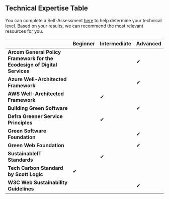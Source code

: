 ## Technical Expertise Table

You can complete a Self-Assessment [here](https://gocode.green/un-itu-self-assessment/) to help determine your technical level. Based on your results, we can recommend the most relevant resources for you.

|                                  | Beginner | Intermediate | Advanced |
|----------------------------------|----------|--------------|----------|
|**Arcom General Policy Framework for the Ecodesign of Digital Services**|  |  | ✔ |
|**Azure Well-Architected Framework**|  |  | ✔ |
|**AWS Well-Architected Framework**|  | ✔ |  |
|**Building Green Software**| | | ✔ |
|**Defra Greener Service Principles**|  | ✔  |  |
|**Green Software Foundation** |  |  | ✔ | 
|**Green Web Foundation**|  |  | ✔ |
|**SustainableIT Standards**|  | ✔|  |
|**Tech Carbon Standard by Scott Logic**| ✔ |  |  |
|**W3C Web Sustainability Guidelines**|  |  | ✔ |
